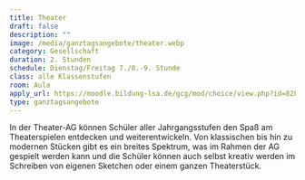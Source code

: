 ```yaml
---
title: Theater
draft: false
description: ""
image: /media/ganztagsangebote/theater.webp
category: Gesellschaft
duration: 2. Stunden
schedule: Dienstag/Freitag 7./8.-9. Stunde
class: alle Klassenstufen
room: Aula
apply_url: https://moodle.bildung-lsa.de/gcg/mod/choice/view.php?id=828
type: ganztagsangebote
---
```

In der Theater-AG können Schüler aller Jahrgangsstufen den Spaß am Theaterspielen entdecken und weiterentwickeln. Von klassischen bis hin zu modernen Stücken gibt es ein breites Spektrum, was im Rahmen der AG gespielt werden kann und die Schüler können auch selbst kreativ werden im Schreiben von eigenen Sketchen oder einem ganzen Theaterstück.
